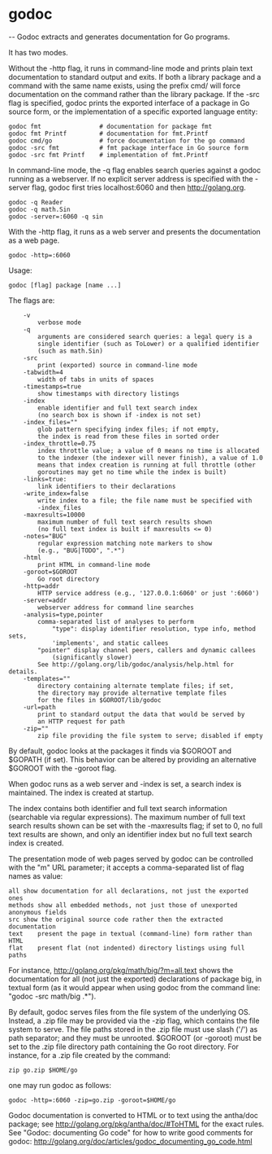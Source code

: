# godoc
--
Godoc extracts and generates documentation for Go programs.

It has two modes.

Without the -http flag, it runs in command-line mode and prints plain text
documentation to standard output and exits. If both a library package and a
command with the same name exists, using the prefix cmd/ will force
documentation on the command rather than the library package. If the -src flag
is specified, godoc prints the exported interface of a package in Go source
form, or the implementation of a specific exported language entity:

    godoc fmt                # documentation for package fmt
    godoc fmt Printf         # documentation for fmt.Printf
    godoc cmd/go             # force documentation for the go command
    godoc -src fmt           # fmt package interface in Go source form
    godoc -src fmt Printf    # implementation of fmt.Printf

In command-line mode, the -q flag enables search queries against a godoc running
as a webserver. If no explicit server address is specified with the -server
flag, godoc first tries localhost:6060 and then http://golang.org.

    godoc -q Reader
    godoc -q math.Sin
    godoc -server=:6060 -q sin

With the -http flag, it runs as a web server and presents the documentation as a
web page.

    godoc -http=:6060

Usage:

    godoc [flag] package [name ...]

The flags are:

    	-v
    		verbose mode
    	-q
    		arguments are considered search queries: a legal query is a
    		single identifier (such as ToLower) or a qualified identifier
    		(such as math.Sin)
    	-src
    		print (exported) source in command-line mode
    	-tabwidth=4
    		width of tabs in units of spaces
    	-timestamps=true
    		show timestamps with directory listings
    	-index
    		enable identifier and full text search index
    		(no search box is shown if -index is not set)
    	-index_files=""
    		glob pattern specifying index files; if not empty,
    		the index is read from these files in sorted order
    	-index_throttle=0.75
    		index throttle value; a value of 0 means no time is allocated
    		to the indexer (the indexer will never finish), a value of 1.0
    		means that index creation is running at full throttle (other
    		goroutines may get no time while the index is built)
    	-links=true:
    		link identifiers to their declarations
    	-write_index=false
    		write index to a file; the file name must be specified with
    		-index_files
    	-maxresults=10000
    		maximum number of full text search results shown
    		(no full text index is built if maxresults <= 0)
    	-notes="BUG"
    		regular expression matching note markers to show
    		(e.g., "BUG|TODO", ".*")
    	-html
    		print HTML in command-line mode
    	-goroot=$GOROOT
    		Go root directory
    	-http=addr
    		HTTP service address (e.g., '127.0.0.1:6060' or just ':6060')
    	-server=addr
    		webserver address for command line searches
    	-analysis=type,pointer
    		comma-separated list of analyses to perform
        		"type": display identifier resolution, type info, method sets,
    			'implements', and static callees
    		"pointer" display channel peers, callers and dynamic callees
    			(significantly slower)
    		See http://golang.org/lib/godoc/analysis/help.html for details.
    	-templates=""
    		directory containing alternate template files; if set,
    		the directory may provide alternative template files
    		for the files in $GOROOT/lib/godoc
    	-url=path
    		print to standard output the data that would be served by
    		an HTTP request for path
    	-zip=""
    		zip file providing the file system to serve; disabled if empty

By default, godoc looks at the packages it finds via $GOROOT and $GOPATH (if
set). This behavior can be altered by providing an alternative $GOROOT with the
-goroot flag.

When godoc runs as a web server and -index is set, a search index is maintained.
The index is created at startup.

The index contains both identifier and full text search information (searchable
via regular expressions). The maximum number of full text search results shown
can be set with the -maxresults flag; if set to 0, no full text results are
shown, and only an identifier index but no full text search index is created.

The presentation mode of web pages served by godoc can be controlled with the
"m" URL parameter; it accepts a comma-separated list of flag names as value:

    all	show documentation for all declarations, not just the exported ones
    methods	show all embedded methods, not just those of unexported anonymous fields
    src	show the original source code rather then the extracted documentation
    text	present the page in textual (command-line) form rather than HTML
    flat	present flat (not indented) directory listings using full paths

For instance, http://golang.org/pkg/math/big/?m=all,text shows the documentation
for all (not just the exported) declarations of package big, in textual form (as
it would appear when using godoc from the command line: "godoc -src math/big
.*").

By default, godoc serves files from the file system of the underlying OS.
Instead, a .zip file may be provided via the -zip flag, which contains the file
system to serve. The file paths stored in the .zip file must use slash ('/') as
path separator; and they must be unrooted. $GOROOT (or -goroot) must be set to
the .zip file directory path containing the Go root directory. For instance, for
a .zip file created by the command:

    zip go.zip $HOME/go

one may run godoc as follows:

    godoc -http=:6060 -zip=go.zip -goroot=$HOME/go

Godoc documentation is converted to HTML or to text using the antha/doc package;
see http://golang.org/pkg/antha/doc/#ToHTML for the exact rules. See "Godoc:
documenting Go code" for how to write good comments for godoc:
http://golang.org/doc/articles/godoc_documenting_go_code.html
